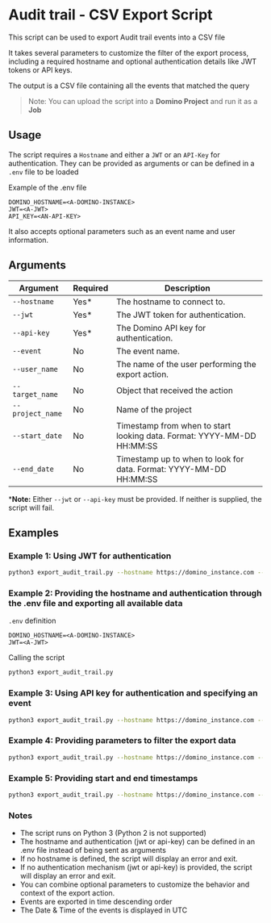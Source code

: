 # Audit trail - CSV Export Script

This script can be used to export Audit trail events into a CSV file

It takes several parameters to customize the filter of the export process, including a required hostname and optional authentication details like JWT tokens or API keys.

The output is a CSV file containing all the events that matched the query

> Note: You can upload the script into a **Domino Project** and run it as a **Job**

## Usage

The script requires a `Hostname` and either a `JWT` or an `API-Key` for authentication. They can be provided as arguments or can be defined in a `.env` file to be loaded

Example of the .env file
```
DOMINO_HOSTNAME=<A-DOMINO-INSTANCE>
JWT=<A-JWT>
API_KEY=<AN-API-KEY>
```

It also accepts optional parameters such as an event name and user information.

## Arguments

| Argument         | Required | Description                                                            |
|------------------|----------|------------------------------------------------------------------------|
| `--hostname`     | Yes*     | The hostname to connect to.                                            |
| `--jwt`          | Yes*     | The JWT token for authentication.                                      |
| `--api-key`      | Yes*     | The Domino API key for authentication.                                 |
| `--event`        | No       | The event name.                                                        |
| `--user_name`    | No       | The name of the user performing the export action.                     |
| `--target_name`  | No       | Object that received the action                                        |
| `--project_name` | No       | Name of the project                                                    |
| `--start_date`   | No       | Timestamp from when to start looking data. Format: YYYY-MM-DD HH:MM:SS |
| `--end_date`     | No       | Timestamp up to when to look for data. Format: YYYY-MM-DD HH:MM:SS     |

***Note:** Either `--jwt` or `--api-key` must be provided. If neither is supplied, the script will fail.

## Examples

### Example 1: Using JWT for authentication

```bash
python3 export_audit_trail.py --hostname https://domino_instance.com --jwt my-jwt-token
```

### Example 2: Providing the hostname and authentication through the .env file and exporting all available data

`.env` definition
```
DOMINO_HOSTNAME=<A-DOMINO-INSTANCE>
JWT=<A-JWT>
```

Calling the script
```bash
python3 export_audit_trail.py
```

### Example 3: Using API key for authentication and specifying an event
```bash
python3 export_audit_trail.py --hostname https://domino_instance.com --api-key my-api-key --event "Create Dataset"
```

### Example 4: Providing parameters to filter the export data
```bash
python3 export_audit_trail.py --hostname https://domino_instance.com --jwt my-jwt-token --user_name "Alice" --event "Create Dataset"
```

### Example 5: Providing start and end timestamps
```bash
python3 export_audit_trail.py --hostname https://domino_instance.com --jwt my-jwt-token --start_date "2024-10-18 14:10:04" --end_date "2024-10-22 09:04:33"
```

### Notes
* The script runs on Python 3 (Python 2 is not supported)
* The hostname and authentication (jwt or api-key) can be defined in an .env file instead of being sent as arguments
* If no hostname is defined, the script will display an error and exit.
* If no authentication mechanism (jwt or api-key) is provided, the script will display an error and exit.
* You can combine optional parameters to customize the behavior and context of the export action.
* Events are exported in time descending order
* The Date & Time of the events is displayed in UTC

